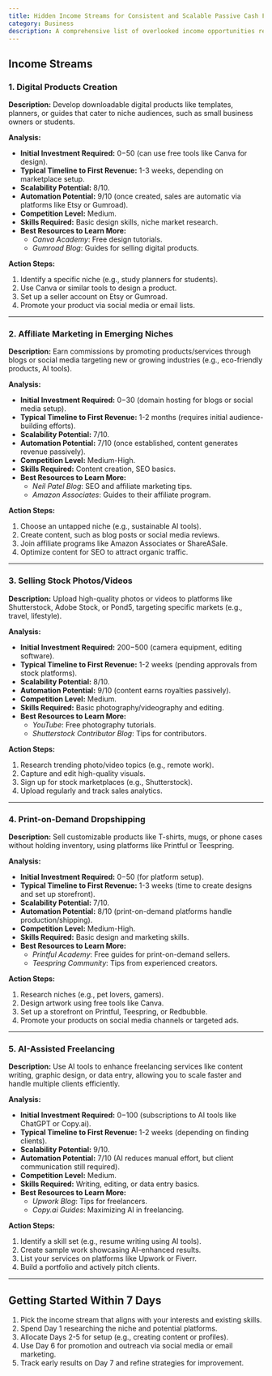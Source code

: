 ```yaml
---
title: Hidden Income Streams for Consistent and Scalable Passive Cash Flow  
category: Business 
description: A comprehensive list of overlooked income opportunities requiring minimal startup capital, with actionable steps and detailed analysis for each method.
---
```

## **Income Streams**

### **1. Digital Products Creation**

**Description:**
Develop downloadable digital products like templates, planners, or guides that cater to niche audiences, such as small business owners or students.

**Analysis:**

- **Initial Investment Required:** $0-$50 (can use free tools like Canva for design).
- **Typical Timeline to First Revenue:** 1-3 weeks, depending on marketplace setup.
- **Scalability Potential:** 8/10.
- **Automation Potential:** 9/10 (once created, sales are automatic via platforms like Etsy or Gumroad).
- **Competition Level:** Medium.
- **Skills Required:** Basic design skills, niche market research.
- **Best Resources to Learn More:**
  - *Canva Academy*: Free design tutorials.
  - *Gumroad Blog*: Guides for selling digital products.

**Action Steps:**

1. Identify a specific niche (e.g., study planners for students).
2. Use Canva or similar tools to design a product.
3. Set up a seller account on Etsy or Gumroad.
4. Promote your product via social media or email lists.

---

### **2. Affiliate Marketing in Emerging Niches**

**Description:**
Earn commissions by promoting products/services through blogs or social media targeting new or growing industries (e.g., eco-friendly products, AI tools).

**Analysis:**

- **Initial Investment Required:** $0-$30 (domain hosting for blogs or social media setup).
- **Typical Timeline to First Revenue:** 1-2 months (requires initial audience-building efforts).
- **Scalability Potential:** 7/10.
- **Automation Potential:** 7/10 (once established, content generates revenue passively).
- **Competition Level:** Medium-High.
- **Skills Required:** Content creation, SEO basics.
- **Best Resources to Learn More:**
  - *Neil Patel Blog*: SEO and affiliate marketing tips.
  - *Amazon Associates*: Guides to their affiliate program.

**Action Steps:**

1. Choose an untapped niche (e.g., sustainable AI tools).
2. Create content, such as blog posts or social media reviews.
3. Join affiliate programs like Amazon Associates or ShareASale.
4. Optimize content for SEO to attract organic traffic.

---

### **3. Selling Stock Photos/Videos**

**Description:**
Upload high-quality photos or videos to platforms like Shutterstock, Adobe Stock, or Pond5, targeting specific markets (e.g., travel, lifestyle).

**Analysis:**

- **Initial Investment Required:** $200-$500 (camera equipment, editing software).
- **Typical Timeline to First Revenue:** 1-2 weeks (pending approvals from stock platforms).
- **Scalability Potential:** 8/10.
- **Automation Potential:** 9/10 (content earns royalties passively).
- **Competition Level:** Medium.
- **Skills Required:** Basic photography/videography and editing.
- **Best Resources to Learn More:**
  - *YouTube*: Free photography tutorials.
  - *Shutterstock Contributor Blog*: Tips for contributors.

**Action Steps:**

1. Research trending photo/video topics (e.g., remote work).
2. Capture and edit high-quality visuals.
3. Sign up for stock marketplaces (e.g., Shutterstock).
4. Upload regularly and track sales analytics.

---

### **4. Print-on-Demand Dropshipping**

**Description:**
Sell customizable products like T-shirts, mugs, or phone cases without holding inventory, using platforms like Printful or Teespring.

**Analysis:**

- **Initial Investment Required:** $0-$50 (for platform setup).
- **Typical Timeline to First Revenue:** 1-3 weeks (time to create designs and set up storefront).
- **Scalability Potential:** 7/10.
- **Automation Potential:** 8/10 (print-on-demand platforms handle production/shipping).
- **Competition Level:** Medium-High.
- **Skills Required:** Basic design and marketing skills.
- **Best Resources to Learn More:**
  - *Printful Academy*: Free guides for print-on-demand sellers.
  - *Teespring Community*: Tips from experienced creators.

**Action Steps:**

1. Research niches (e.g., pet lovers, gamers).
2. Design artwork using free tools like Canva.
3. Set up a storefront on Printful, Teespring, or Redbubble.
4. Promote your products on social media channels or targeted ads.

---

### **5. AI-Assisted Freelancing**

**Description:**
Use AI tools to enhance freelancing services like content writing, graphic design, or data entry, allowing you to scale faster and handle multiple clients efficiently.

**Analysis:**

- **Initial Investment Required:** $0-$100 (subscriptions to AI tools like ChatGPT or Copy.ai).
- **Typical Timeline to First Revenue:** 1-2 weeks (depending on finding clients).
- **Scalability Potential:** 9/10.
- **Automation Potential:** 7/10 (AI reduces manual effort, but client communication still required).
- **Competition Level:** Medium.
- **Skills Required:** Writing, editing, or data entry basics.
- **Best Resources to Learn More:**
  - *Upwork Blog*: Tips for freelancers.
  - *Copy.ai Guides*: Maximizing AI in freelancing.

**Action Steps:**

1. Identify a skill set (e.g., resume writing using AI tools).
2. Create sample work showcasing AI-enhanced results.
3. List your services on platforms like Upwork or Fiverr.
4. Build a portfolio and actively pitch clients.

---

## **Getting Started Within 7 Days**

1. Pick the income stream that aligns with your interests and existing skills.
2. Spend Day 1 researching the niche and potential platforms.
3. Allocate Days 2-5 for setup (e.g., creating content or profiles).
4. Use Day 6 for promotion and outreach via social media or email marketing.
5. Track early results on Day 7 and refine strategies for improvement.
